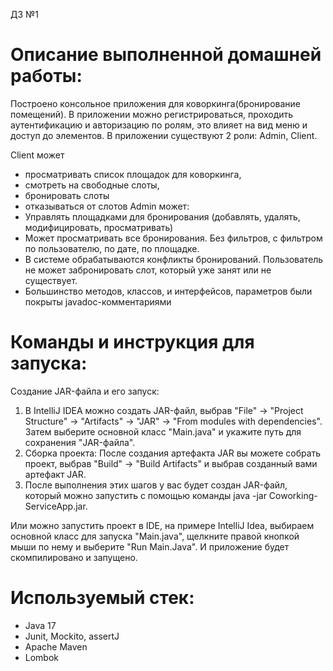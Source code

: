 ДЗ №1
# Описание выполненной домашней работы:
Построено консольное приложения для коворкинга(бронирование помещений). 
В приложении можно регистрироваться, проходить аутентификацию и авторизацию по ролям, это влияет на вид меню и доступ до элементов.
В приложении существуют 2 роли: Admin, Client. 

Client может 
- просматривать список площадок для коворкинга,
- смотреть на свободные слоты,
- бронировать слоты
- отказываться от слотов
Admin может:
- Управлять площадками для бронирования (добавлять, удалять, модифицировать, просматривать)
- Может просматривать все бронирования. Без фильтров, с фильтром по пользователю, по дате, по площадке.
- В системе обрабатываются конфликты бронирований. Пользователь не может забронировать слот, который уже занят или не существует.
- Большинство методов, классов, и интерфейсов, параметров были покрыты javadoc-комментариями

# Команды и инструкция для запуска: 
Создание JAR-файла и его запуск: 
1) В IntelliJ IDEA можно создать JAR-файл, выбрав "File" -> "Project Structure" -> "Artifacts" -> "JAR" -> "From modules with dependencies". Затем выберите основной класс "Main.java" и укажите путь для сохранения "JAR-файла".
2) Сборка проекта: После создания артефакта JAR вы можете собрать проект, выбрав "Build" -> "Build Artifacts" и выбрав созданный вами артефакт JAR.
3) После выполнения этих шагов у вас будет создан JAR-файл, который можно запустить с помощью команды
   java -jar Coworking-ServiceApp.jar.

Или можно запустить проект в IDE, на примере IntelliJ Idea, выбираем основной класс для запуска "Main.java", щелкните правой кнопкой мыши по нему и выберите "Run Main.Java". И приложение будет скомпилировано и запущено.

# Используемый стек:
+ Java 17
+ Junit, Mockito, assertJ
+ Apache Maven
+ Lombok
